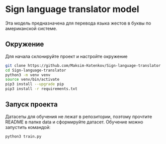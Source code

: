 # Sign language translator model
Эта модель предназначена для перевода языка жестов в буквы по американской системе.

## Окружение
Для начала склонируйте проект и настройте окружение
```bash
git clone https://github.com/Maksim-Kotenkov/Sign-language-translator
cd Sign-language-translator
python3 -m venv venv
source venv/bin/activate
pip3 install --upgrade pip
pip3 install -r requirements.txt
```

## Запуск проекта
Датасеты для обучения не лежат в репозитории, поэтому прочтите README в папке data и сформируйте датасет.
Обучение можно запустить командой:
```bash
python3 train.py
```
